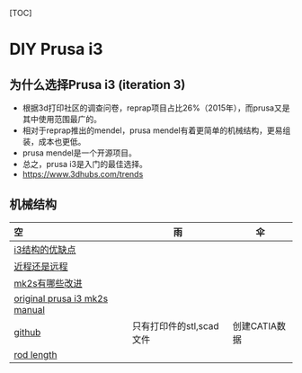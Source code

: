 [TOC]

# DIY Prusa i3

## 为什么选择Prusa i3 (iteration 3)

- 根据3d打印社区的调查问卷，reprap项目占比26%（2015年），而prusa又是其中使用范围最广的。
- 相对于reprap推出的mendel，prusa mendel有着更简单的机械结构，更易组装，成本也更低。
- prusa mendel是一个开源项目。
- 总之，prusa i3是入门的最佳选择。
- https://www.3dhubs.com/trends

## 机械结构

| 空                                        | 雨                | 伞         |
| :--------------------------------------- | ---------------- | --------- |
| [i3结构的优缺点](http://www.diankeshequ.com/forum.php?mod=viewthread&tid=1862) |                  |           |
| [近程还是远程](http://www.jianshu.com/p/bd3bc7b0cc13) |                  |           |
| [mk2s有哪些改进](http://www.prusaprinters.org/original-prusa-i3-mk2s-release/) |                  |           |
| [original prusa i3 mk2s manual](http://manual.prusa3d.com/c/Original_Prusa_i3_MK2S_kit_assembly) |                  |           |
| [github](https://github.com/prusa3d/Original-Prusa-i3) | 只有打印件的stl,scad文件 | 创建CATIA数据 |
| [rod length](http://reprap.org/wiki/Prusa_i3_Build_Manual) |                  |           |